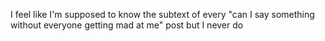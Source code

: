 I feel like I'm supposed to know the subtext of every "can I say something without everyone getting mad at me" post but I never do

